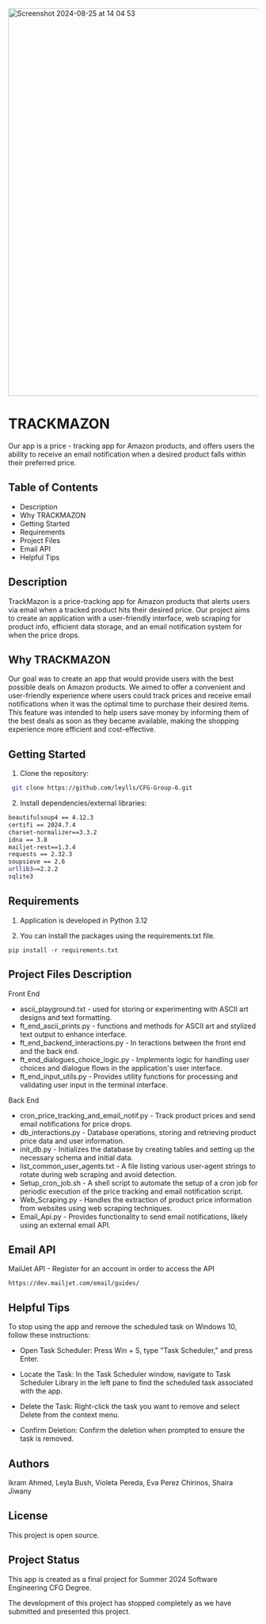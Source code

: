 <img width="783" alt="Screenshot 2024-08-25 at 14 04 53" src="https://github.com/user-attachments/assets/0f11220d-6c08-4eae-b59f-3ff03676b868">



# TRACKMAZON
Our
app is a
price - tracking
app
for Amazon products, and offers users the ability to receive an email notification when a desired  product falls within their preferred price.



## Table of Contents

- Description
- Why TRACKMAZON
- Getting Started 
- Requirements 
- Project Files 
- Email API
- Helpful Tips 



## Description

TrackMazon is a price-tracking app for Amazon products that alerts users via email when a tracked product hits their desired price. Our project aims to create an application with a user-friendly interface, web scraping for product info, efficient data storage, and an email notification system for when the price drops.


 ## Why TRACKMAZON

Our goal was to create an app that would provide users with the best possible deals on Amazon products. We aimed to offer a convenient and user-friendly experience where users could track prices and receive email notifications when it was the optimal time to purchase their desired items. This feature was intended to help users save money by informing them of the best deals as soon as they became available, making the shopping experience more efficient and cost-effective.




## Getting Started
1. Clone the repository:
```bash
 git clone https://github.com/leylls/CFG-Group-6.git
```

2.  Install
dependencies/external libraries:
```bash
beautifulsoup4 == 4.12.3
certifi == 2024.7.4
charset-normalizer==3.3.2
idna == 3.8
mailjet-rest==1.3.4
requests == 2.32.3
soupsieve == 2.6
urllib3==2.2.2
sqlite3
```

## Requirements
1. Application is developed in Python 3.12

2. You can install the packages using the requirements.txt file.
 
```pip install -r requirements.txt  ```




## Project Files Description
Front End
* ascii_playground.txt - used for storing or experimenting with ASCII art designs and text formatting.
* ft_end_ascii_prints.py - functions and methods for ASCII art and stylized text output to enhance interface. 
* ft_end_backend_interactions.py - In teractions between the front end and the back end. 
* ft_end_dialogues_choice_logic.py - Implements logic for handling user choices and dialogue flows in the application's user interface.
* ft_end_input_utils.py - Provides utility functions for processing and validating user input in the terminal interface.

 Back End
* cron_price_tracking_and_email_notif.py - Track product prices and send email notifications for price drops. 
* db_interactions.py - Database operations, storing and retrieving product price data and user information.
* init_db.py - Initializes the database by creating tables and setting up the necessary schema and initial data.
* list_common_user_agents.txt - A file listing various user-agent strings to rotate during web scraping and avoid detection.
* Setup_cron_job.sh - A shell script to automate the setup of a cron job for periodic execution of the price tracking and email notification script.
* Web_Scraping.py - Handles the extraction of product price information from websites using web scraping techniques.
* Email_Api.py - Provides functionality to send email notifications, likely using an external email API.





## Email API

MailJet API - Register for an account in order to access the API 
```
https://dev.mailjet.com/email/guides/
```
## Helpful Tips

To stop using the app and remove the scheduled task on Windows 10, follow these instructions:

* Open Task Scheduler: Press Win + S, type "Task Scheduler," and press Enter.

* Locate the Task: In the Task Scheduler window, navigate to Task Scheduler Library in the left pane to find the scheduled task associated with the app.

* Delete the Task: Right-click the task you want to remove and select Delete from the context menu.

* Confirm Deletion: Confirm the deletion when prompted to ensure the task is removed.


## Authors

Ikram Ahmed, Leyla Bush, Violeta Pereda, Eva Perez Chirinos, Shaira Jiwany



## License
This project is open source.



## Project Status

This app is created as a final project for Summer 2024 Software Engineering CFG Degree.

The development of this project has stopped completely as we have submitted and presented this project.

